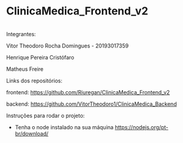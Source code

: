 # ClinicaMedica_Frontend_v2

<br> Integrantes: </br>

Vitor Theodoro Rocha Domingues - 20193017359


Henrique Pereira Cristófaro


Matheus Freire

Links dos repositórios:

frontend: https://github.com/Riuregan/ClinicaMedica_Frontend_v2

backend: https://github.com/VitorTheodoro1/ClinicaMedica_Backend

Instruções para rodar o projeto:

- Tenha o node instalado na sua máquina https://nodejs.org/pt-br/download/



